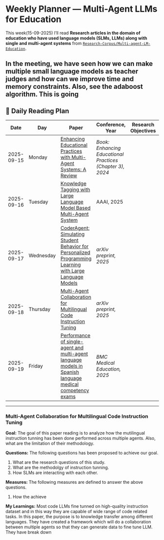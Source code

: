 # Weekly Planner — Multi-Agent LLMs for Education

This week(15-09-2025) I’ll read **Research articles in the domain of education who have used language models (SLMs, LLMs) along with single and multi-agent systems** from  [`Research-Corpus/Multi-agent-LM-Education`](https://github.com/MahaZainab/Research-Corpus/tree/main/Multi-agent-LM-Education).

In the meeting, we have seen how we can make multiple small language models as teacher judges and how can we improve time and memory constraints.
Also, see the adaboost algorithm. This is going
---

## 📅 Daily Reading Plan


| Date       | Day       | Paper | Conference, Year | Research Objectives | Methodology | Limitations |
|------------|-----------|-------|------------------|---------------------|-------------|-------------|
| 2025-09-15 | Monday    | [Enhancing Educational Practices with Multi-Agent Systems: A Review](https://github.com/MahaZainab/Research-Corpus/blob/main/Multi-agent-LM-Education/Enhancing%20Educational%20Practices%20with%20Multi-Agent%20Systems%20A%20Review.pdf) | *Book: Enhancing Educational Practices (Chapter 3), 2024* |  |  |  |
| 2025-09-16 | Tuesday   | [Knowledge Tagging with Large Language Model Based Multi-Agent System](https://github.com/MahaZainab/Research-Corpus/blob/main/Multi-agent-LM-Education/35141-Article%20Text-39208-1-2-20250410.pdf) | AAAI, 2025 |  |  |  |
| 2025-09-17 | Wednesday | [CoderAgent: Simulating Student Behavior for Personalized Programming Learning with Large Language Models](https://github.com/MahaZainab/Research-Corpus/blob/main/Multi-agent-LM-Education/coderagent%20simulating%20student%20behavior%20for%20personalized%20programming%20learning%20with%20large%20language%20models.pdf) | *arXiv preprint, 2025* |  |  |  |
| 2025-09-18 | Thursday  | [Multi-Agent Collaboration for Multilingual Code Instruction Tuning](https://github.com/MahaZainab/Research-Corpus/blob/main/Multi-agent-LM-Education/multi%20agent%20collaborating%20for%20multilingual%20code%20instruction%20tuning.pdf) | *arXiv preprint, 2025* |  |  |  |
| 2025-09-19 | Friday    | [Performance of single-agent and multi-agent language models in Spanish language medical competency exams](https://github.com/MahaZainab/Research-Corpus/blob/main/Multi-agent-LM-Education/performance%20of%20single%20agent%20and%20multi-agent%20language%20models%20in%20spanish.pdf) | *BMC Medical Education, 2025*  |  |  |  |

---

### Multi-Agent Collaboration for Multilingual Code Instruction Tuning
**Goal:** The goal of this paper reading is to analyze how the mutilingual instruction tunning has been done performed across multiple agents. Also, what are the limitation of their methodology.

**Questions:** The following questions has been proposed to achieve our goal.
1. What are the research questions of this study.
2. What are the methodolgy of instruction tunning.
3. How SLMs are interacting with each other.

**Measures:** The following measures are defined to answer the above questions.
1. How the achieve 

**My Learnings:**
Most code LLMs fine tunned on high-quality instruction dataset and in this way they are capable of wide range of code related tasks. In this paper, the purpose is to knowledge transfer among different languages.
They have created a framework which will do a collaboration between multiple agents so that they can generate data to fine tune LLM.
They have break down 